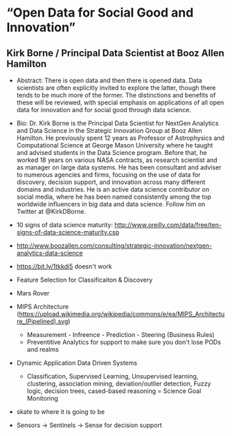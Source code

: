 # “Open Data for Social Good and Innovation”

## Kirk Borne / Principal Data Scientist at Booz Allen Hamilton
* Abstract: There is open data and then there is opened data. Data scientists are often explicitly invited to explore the latter, though there tends to be much more of the former. The distinctions and benefits of these will be reviewed, with special emphasis on applications of all open data for innovation and for social good through data science.
* Bio: Dr. Kirk Borne is the Principal Data Scientist for NextGen Analytics and Data Science in the Strategic Innovation Group at Booz Allen Hamilton. He previously spent 12 years as Professor of Astrophysics and Computational Science at George Mason University where he taught and advised students in the Data Science program. Before that, he worked 18 years on various NASA contracts, as research scientist and as manager on large data systems. He has been consultant and adviser to numerous agencies and firms, focusing on the use of data for discovery, decision support, and innovation across many different domains and industries. He is an active data science contributor on social media, where he has been named consistently among the top worldwide influencers in big data and data science. Follow him on Twitter at @KirkDBorne.

* 10 signs of data science maturity: http://www.oreilly.com/data/free/ten-signs-of-data-science-maturity.csp
* http://www.boozallen.com/consulting/strategic-innovation/nextgen-analytics-data-science 
* https://bit.ly/1tkkdi5 doesn't work

* Feature Selection for Classificaiton & Discovery

* Mars Rover
* MIPS Architecture (https://upload.wikimedia.org/wikipedia/commons/e/ea/MIPS_Architecture_(Pipelined).svg)
  * Measurement - Infreence - Prediction - Steering (Business Rules)
  * Preventitive Analytics for support to make sure you don't lose PODs and realms
* Dynamic Application Data Driven Systems
  * Classification, Supervised Learning, Unsupervised learning, clustering, association mining, deviation/outlier detection, Fuzzy logic, decision trees, cased-based reasoning = Science Goal Monitoring 
* skate to where it is going to be
* Sensors -> Sentinels -> Sense for decision support
